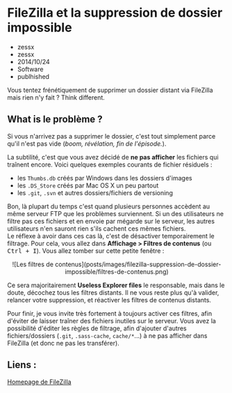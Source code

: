 # FileZilla et la suppression de dossier impossible
- zessx
- zessx
- 2014/10/24
- Software
- publhished

Vous tentez frénétiquement de supprimer un dossier distant via FileZilla mais rien n'y fait ? Think different.

## What is le problème ?

Si vous n'arrivez pas a supprimer le dossier, c'est tout simplement parce qu'il n'est pas vide (*boom, révélation, fin de l'épisode.*).

La subtilité, c'est que vous avez décidé de **ne pas afficher** les fichiers qui traînent encore. Voici quelques exemples courants de fichier résiduels :

- les `Thumbs.db` créés par Windows dans les dossiers d'images
- les `.DS_Store` créés par Mac OS X un peu partout
- les `.git`, `.svn` et autres dossiers/fichiers de versioning

Bon, là plupart du temps c'est quand plusieurs personnes accèdent au même serveur FTP que les problèmes surviennent. Si un des utilisateurs ne filtre pas ces fichiers et en envoie par mégarde sur le serveur, les autres utilisateurs n'en sauront rien s'ils cachent ces mêmes fichiers.  
Le réflexe à avoir dans ces cas là, c'est de désactiver temporairement le filtrage. Pour cela, vous allez dans **Affichage > Filtres de contenus** (ou <kbd>Ctrl + I</kbd>). Vous allez tomber sur cette petite fenêtre :

<center>![Les filtres de contenus](posts/images/filezilla-suppression-de-dossier-impossible/filtres-de-contenus.png)</center>

Ce sera majoritairement **Useless Explorer files** le responsable, mais dans le doute, décochez tous les filtres distants. Il ne vous reste plus qu'à valider, relancer votre suppression, et réactiver les filtres de contenus distants.

Pour finir, je vous invite très fortement à toujours activer ces filtres, afin d'éviter de laisser traîner des fichiers inutiles sur le serveur. Vous avez la possibilité d'éditer les règles de filtrage, afin d'ajouter d'autres fichiers/dossiers (`.git`, `.sass-cache`, `cache/*`...) à ne pas afficher dans FileZilla (et donc ne pas les transférer).


## Liens :
[Homepage de FileZilla](https://filezilla-project.org/)   
